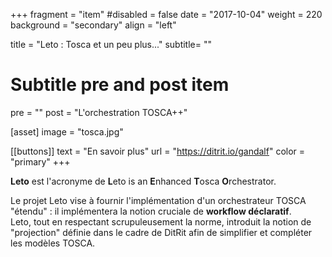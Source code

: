 +++
fragment = "item"
#disabled = false
date = "2017-10-04"
weight = 220
background = "secondary"
align = "left"

title = "Leto : Tosca et un peu plus..."
subtitle= ""

# Subtitle pre and post item
pre = ""
post = "L'orchestration TOSCA++"

[asset]
  image = "tosca.jpg"

[[buttons]]
  text = "En savoir plus"
  url = "https://ditrit.io/gandalf"
  color = "primary"
+++

<b>Leto</b> est l'acronyme de <b>L</b>eto is an <b>E</b>nhanced <b>T</b>osca <b>O</b>rchestrator.

Le projet Leto vise à fournir l'implémentation d'un orchestrateur TOSCA "étendu"&nbsp;: il implémentera la notion cruciale de <b>workflow déclaratif</b>. <br>
Leto, tout en respectant scrupuleusement la norme, introduit la notion de "projection" définie dans le cadre de DitRit afin de simplifier et compléter les modèles TOSCA. 